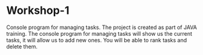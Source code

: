 # Workshop-1
Console program for managing tasks.
The project is created as part of JAVA training.
The console program for managing tasks will show us the current tasks, it will allow us to add new ones.
You will be able to rank tasks and delete them.
